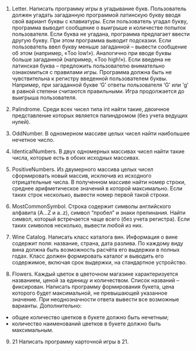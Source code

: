 1. Letter.
Написать программу игры в угадывание букв.
Пользователь должен угадать загаданную программой латинскую букву
вводя свой вариант буквы с клавиатуры.
Если пользователь угадал букву, программа выводит сообщение о выигрыше
и количестве попыток пользователя.
Если буква не угадана, программа предлагает ввести другую букву. При этом
программа выводит подсказки. Если пользователь ввел букву меньше
загаданной – вывести сообщение об этом (например, «Too low!»).
Аналогично при вводе буквы больше загаданной (например, «Too high!»).
Если введена не латинская буква – предложить пользователю внимательно
ознакомиться с правилами игры.
Программа должна быть не чувствительна к регистру введенной
пользователем буквы. Например, при загаданной букве ‘G’ ответы
пользователя ‘G’ или ‘g’ в равной степени считаются правильными.
Игра продолжается до выигрыша пользователя.

2. Palindrome.
Среди всех чисел типа int найти такие, двоичное представление которых
является палиндромом (без учета ведущих нулей).

3. OddNumber.
В одномерном массиве целых чисел найти наибольшее нечетное число.

4. IdenticalNumbers.
В двух одномерных массивах чисел найти такие числа, которые есть в обоих
исходных массивах.

5. PositiveNumbers.
Из двумерного массива целых чисел сформировать новый массив, исключив
из исходного отрицательные числа. В полученном массиве найти номер
строки, среднее арифметическое значений в которой максимально. Если
таких строк несколько, вывести номер первой такой строки.

6. MostCommonSymbol.
Строка содержит символы английского алфавита (A…Z и a..z), символ
“пробел” и знаки препинания. Найти символ, который встречается чаще
всего (без учета регистра). Если таких символов несколько, вывести любой
из них.

7. Wine Catalog.
Написать класс каталога вин. Информация о вине содержит поля: название,
страна, дата разлива. По каждому виду вина должна быть возможность
расчёта его выдержки в полных годах. Класс должен формировать каталог и
выводить его содержимое, включая срок выдержки, на стандартное
устройство.

8. Flowers.
Каждый цветок в цветочном магазине характеризуется названием, ценой за
единицу и количеством. Список названий – фиксирован. Написать
программу формирования букета, цена которого будет максимальной, не
превышающей указанное значение. При неоднозначности ответа вывести все
возможные варианты.
Дополнительно:
- общее количество цветков в букете должно быть нечетным;
- количество наименований цветков в букете должно быть максимальным.

9. 21
Написать программу карточной игры в 21.

